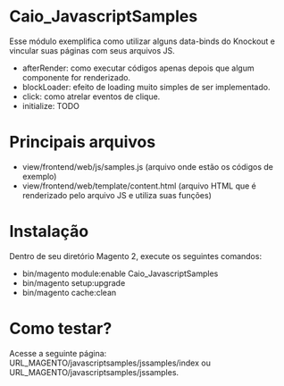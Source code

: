 # Caio_JavascriptSamples
Esse módulo exemplifica como utilizar alguns data-binds do Knockout e vincular suas páginas
com seus arquivos JS.
- afterRender: como executar códigos apenas depois que algum componente for renderizado.
- blockLoader: efeito de loading muito simples de ser implementado.
- click: como atrelar eventos de clique.
- initialize: TODO

# Principais arquivos
- view/frontend/web/js/samples.js (arquivo onde estão os códigos de exemplo)
- view/frontend/web/template/content.html (arquivo HTML que é renderizado pelo arquivo JS e utiliza suas funções)

# Instalação
Dentro de seu diretório Magento 2, execute os seguintes comandos:
- bin/magento module:enable Caio_JavascriptSamples
- bin/magento setup:upgrade
- bin/magento cache:clean

# Como testar?
Acesse a seguinte página: URL_MAGENTO/javascriptsamples/jssamples/index ou URL_MAGENTO/javascriptsamples/jssamples.
